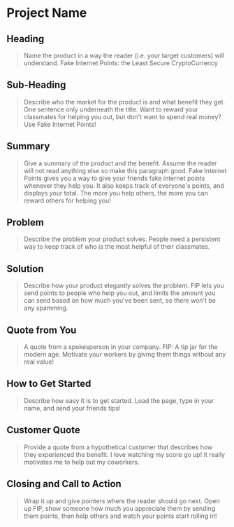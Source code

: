 # Project Name #

<!-- 
> This material was originally posted [here](http://www.quora.com/What-is-Amazons-approach-to-product-development-and-product-management). It is reproduced here for posterities sake.

There is an approach called "working backwards" that is widely used at Amazon. They work backwards from the customer, rather than starting with an idea for a product and trying to bolt customers onto it. While working backwards can be applied to any specific product decision, using this approach is especially important when developing new products or features.

For new initiatives a product manager typically starts by writing an internal press release announcing the finished product. The target audience for the press release is the new/updated product's customers, which can be retail customers or internal users of a tool or technology. Internal press releases are centered around the customer problem, how current solutions (internal or external) fail, and how the new product will blow away existing solutions.

If the benefits listed don't sound very interesting or exciting to customers, then perhaps they're not (and shouldn't be built). Instead, the product manager should keep iterating on the press release until they've come up with benefits that actually sound like benefits. Iterating on a press release is a lot less expensive than iterating on the product itself (and quicker!).

If the press release is more than a page and a half, it is probably too long. Keep it simple. 3-4 sentences for most paragraphs. Cut out the fat. Don't make it into a spec. You can accompany the press release with a FAQ that answers all of the other business or execution questions so the press release can stay focused on what the customer gets. My rule of thumb is that if the press release is hard to write, then the product is probably going to suck. Keep working at it until the outline for each paragraph flows. 

Oh, and I also like to write press-releases in what I call "Oprah-speak" for mainstream consumer products. Imagine you're sitting on Oprah's couch and have just explained the product to her, and then you listen as she explains it to her audience. That's "Oprah-speak", not "Geek-speak".

Once the project moves into development, the press release can be used as a touchstone; a guiding light. The product team can ask themselves, "Are we building what is in the press release?" If they find they're spending time building things that aren't in the press release (overbuilding), they need to ask themselves why. This keeps product development focused on achieving the customer benefits and not building extraneous stuff that takes longer to build, takes resources to maintain, and doesn't provide real customer benefit (at least not enough to warrant inclusion in the press release).
 -->
 
## Heading ##
  > Name the product in a way the reader (i.e. your target customers) will understand.
  Fake Internet Points: the Least Secure CryptoCurrency

## Sub-Heading ##
  > Describe who the market for the product is and what benefit they get. One sentence only underneath the title.
  Want to reward your classmates for helping you out, but don't want to spend real money? Use Fake Internet Points!

## Summary ##
  > Give a summary of the product and the benefit. Assume the reader will not read anything else so make this paragraph good.
  Fake Internet Points gives you a way to give your friends fake internet points whenever they help you. It also keeps track of everyone's points, and displays your total. The more you help others, the more you can reward others for helping you!

## Problem ##
  > Describe the problem your product solves.
  People need a persistent way to keep track of who is the most helpful of their classmates.

## Solution ##
  > Describe how your product elegantly solves the problem.
  FIP lets you send points to people who help you out, and limits the amount you can send based on how much you've been sent, so there won't be any spamming.

## Quote from You ##
  > A quote from a spokesperson in your company.
  FIP: A tip jar for the modern age. Motivate your workers by giving them things without any real value!

## How to Get Started ##
  > Describe how easy it is to get started.
  Load the page, type in your name, and send your friends tips!

## Customer Quote ##
  > Provide a quote from a hypothetical customer that describes how they experienced the benefit.
  I love watching my score go up! It really motivates me to help out my coworkers.

## Closing and Call to Action ##
  > Wrap it up and give pointers where the reader should go next.
  Open up FIP, show someone how much you appreciate them by sending them points, then help others and watch your points start rolling in!